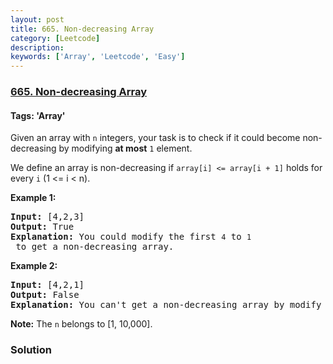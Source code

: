 ```yaml
---
layout: post
title: 665. Non-decreasing Array
category: [Leetcode]
description: 
keywords: ['Array', 'Leetcode', 'Easy']
---
```

### [665. Non-decreasing Array](https://leetcode.com/problems/non-decreasing-array)

#### Tags: 'Array'

<div class="content__u3I1 question-content__JfgR"><div><p>
Given an array with <code>n</code> integers, your task is to check if it could become non-decreasing by modifying <b>at most</b> <code>1</code> element.
</p>
<p>
We define an array is non-decreasing if <code>array[i] &lt;= array[i + 1]</code> holds for every <code>i</code> (1 &lt;= i &lt; n).
</p>
<p><b>Example 1:</b><br/>
</p><pre><b>Input:</b> [4,2,3]
<b>Output:</b> True
<b>Explanation:</b> You could modify the first <code>4</code> to <code>1</code> to get a non-decreasing array.
</pre>
<p></p>
<p><b>Example 2:</b><br/>
</p><pre><b>Input:</b> [4,2,1]
<b>Output:</b> False
<b>Explanation:</b> You can't get a non-decreasing array by modify at most one element.
</pre>
<p></p>
<p><b>Note:</b>
The <code>n</code> belongs to [1, 10,000].
</p></div></div>

### Solution
